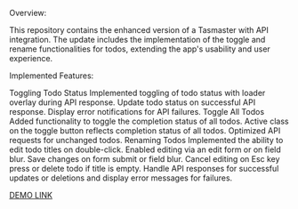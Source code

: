 Overview:

This repository contains the enhanced version of a Tasmaster with API integration. The update includes the implementation of the toggle and rename functionalities for todos, extending the app's usability and user experience.



Implemented Features:

Toggling Todo Status
Implemented toggling of todo status with loader overlay during API response.
Update todo status on successful API response.
Display error notifications for API failures.
Toggle All Todos
Added functionality to toggle the completion status of all todos.
Active class on the toggle button reflects completion status of all todos.
Optimized API requests for unchanged todos.
Renaming Todos
Implemented the ability to edit todo titles on double-click.
Enabled editing via an edit form or on field blur.
Save changes on form submit or field blur.
Cancel editing on Esc key press or delete todo if title is empty.
Handle API responses for successful updates or deletions and display error messages for failures.

[DEMO LINK](https://dsfreedom.github.io/taskmaster/)
